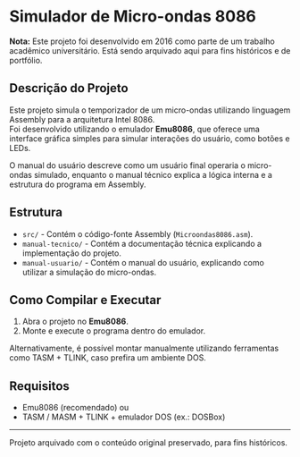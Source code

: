 # Simulador de Micro-ondas 8086

**Nota:** Este projeto foi desenvolvido em 2016 como parte de um trabalho acadêmico universitário. Está sendo arquivado aqui para fins históricos e de portfólio.

## Descrição do Projeto

Este projeto simula o temporizador de um micro-ondas utilizando linguagem Assembly para a arquitetura Intel 8086.  
Foi desenvolvido utilizando o emulador **Emu8086**, que oferece uma interface gráfica simples para simular interações do usuário, como botões e LEDs.

O manual do usuário descreve como um usuário final operaria o micro-ondas simulado, enquanto o manual técnico explica a lógica interna e a estrutura do programa em Assembly.

## Estrutura

- `src/` - Contém o código-fonte Assembly (`Microondas8086.asm`).
- `manual-tecnico/` - Contém a documentação técnica explicando a implementação do projeto.
- `manual-usuario/` - Contém o manual do usuário, explicando como utilizar a simulação do micro-ondas.

## Como Compilar e Executar

1. Abra o projeto no **Emu8086**.
2. Monte e execute o programa dentro do emulador.

Alternativamente, é possível montar manualmente utilizando ferramentas como TASM + TLINK, caso prefira um ambiente DOS.

## Requisitos

- Emu8086 (recomendado) ou
- TASM / MASM + TLINK + emulador DOS (ex.: DOSBox)

---

Projeto arquivado com o conteúdo original preservado, para fins históricos.